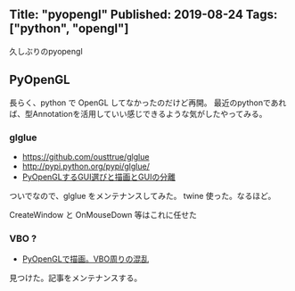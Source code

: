 Title: "pyopengl"
Published: 2019-08-24
Tags: ["python", "opengl"]
---

久しぶりのpyopengl

## PyOpenGL

長らく、python で OpenGL してなかったのだけど再開。
最近のpythonであれば、型Annotationを活用していい感じできるような気がしたやってみる。

### glglue

* https://github.com/ousttrue/glglue
* http://pypi.python.org/pypi/glglue/
* [PyOpenGLするGUI選びと描画とGUIの分離](https://qiita.com/ousttrue/items/07d2a06ab7e3fedf731a)

ついでなので、glglue をメンテナンスしてみた。
twine 使った。なるほど。

CreateWindow と OnMouseDown 等はこれに任せた

### VBO ?

* [PyOpenGLで描画。VBO周りの混乱](https://qiita.com/ousttrue/items/e343baabdbdd6b7891c4)

見つけた。記事をメンテナンスする。

